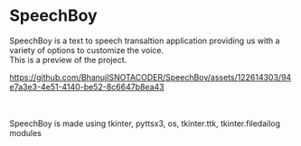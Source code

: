 # SpeechBoy
SpeechBoy is a text to speech transaltion application providing us with a variety of options to customize the voice.<br>
This is a preview of the project.

https://github.com/BhanujISNOTACODER/SpeechBoy/assets/122614303/94e7a3e3-4e51-4140-be52-8c6647b8ea43


<br><br>
SpeechBoy is made using tkinter, pyttsx3, os, tkinter.ttk, tkinter.filedailog modules 

